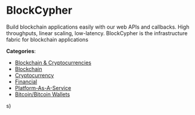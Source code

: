 # BlockCypher


Build blockchain applications easily with our web APIs and callbacks. High throughputs, linear scaling, low-latency. BlockCypher is the infrastructure fabric for blockchain applications



**Categories**:
- [Blockchain & Cryptocurrencies](https://github.com/apis-list/apis-list#blockchain-and-cryptocurrencies)
- [Blockchain](https://github.com/apis-list/apis-list#blockchain)
- [Cryptocurrency](https://github.com/apis-list/apis-list#cryptocurrency)
- [Financial](https://github.com/apis-list/apis-list#financial)
- [Platform-As-A-Service](https://github.com/apis-list/apis-list#platform-as-a-service)
- [Bitcoin/Bitcoin Wallets](https://github.com/apis-list/apis-list#bitcoin-bitcoin-wallets)



s)



